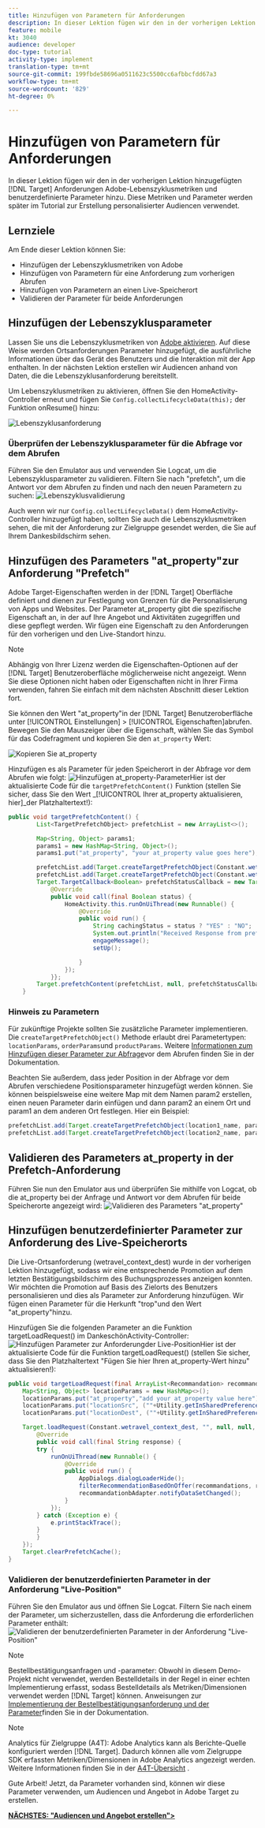 ```yaml
---
title: Hinzufügen von Parametern für Anforderungen
description: In dieser Lektion fügen wir den in der vorherigen Lektion hinzugefügten Zielgruppen Adobe-Lebenszyklusmetriken und benutzerdefinierte Parameter hinzu. Diese Metriken und Parameter werden später im Tutorial zur Erstellung personalisierter Audiencen verwendet.
feature: mobile
kt: 3040
audience: developer
doc-type: tutorial
activity-type: implement
translation-type: tm+mt
source-git-commit: 199fbde58696a0511623c5500cc6afbbcfdd67a3
workflow-type: tm+mt
source-wordcount: '829'
ht-degree: 0%

---
```



# Hinzufügen von Parametern für Anforderungen

In dieser Lektion fügen wir den in der vorherigen Lektion hinzugefügten [!DNL Target] Anforderungen Adobe-Lebenszyklusmetriken und benutzerdefinierte Parameter hinzu. Diese Metriken und Parameter werden später im Tutorial zur Erstellung personalisierter Audiencen verwendet.

## Lernziele

Am Ende dieser Lektion können Sie:

* Hinzufügen der Lebenszyklusmetriken von Adobe
* Hinzufügen von Parametern für eine Anforderung zum vorherigen Abrufen
* Hinzufügen von Parametern an einen Live-Speicherort
* Validieren der Parameter für beide Anforderungen

## Hinzufügen der Lebenszyklusparameter

Lassen Sie uns die Lebenszyklusmetriken von [Adobe aktivieren](https://docs.adobe.com/content/help/en/mobile-services/android/metrics.html). Auf diese Weise werden Ortsanforderungen Parameter hinzugefügt, die ausführliche Informationen über das Gerät des Benutzers und die Interaktion mit der App enthalten. In der nächsten Lektion erstellen wir Audiencen anhand von Daten, die die Lebenszyklusanforderung bereitstellt.

Um Lebenszyklusmetriken zu aktivieren, öffnen Sie den HomeActivity-Controller erneut und fügen Sie `Config.collectLifecycleData(this);` der Funktion onResume() hinzu:

![Lebenszyklusanforderung](assets/lifecycle_code.jpg)

### Überprüfen der Lebenszyklusparameter für die Abfrage vor dem Abrufen

Führen Sie den Emulator aus und verwenden Sie Logcat, um die Lebenszyklusparameter zu validieren. Filtern Sie nach &quot;prefetch&quot;, um die Antwort vor dem Abrufen zu finden und nach den neuen Parametern zu suchen:
![Lebenszyklusvalidierung](assets/lifecycle_validation.jpg)

Auch wenn wir nur `Config.collectLifecycleData()` dem HomeActivity-Controller hinzugefügt haben, sollten Sie auch die Lebenszyklusmetriken sehen, die mit der Anforderung zur Zielgruppe gesendet werden, die Sie auf Ihrem Dankesbildschirm sehen.

## Hinzufügen des Parameters &quot;at_property&quot;zur Anforderung &quot;Prefetch&quot;

Adobe Target-Eigenschaften werden in der [!DNL Target] Oberfläche definiert und dienen zur Festlegung von Grenzen für die Personalisierung von Apps und Websites. Der Parameter at_property gibt die spezifische Eigenschaft an, in der auf Ihre Angebot und Aktivitäten zugegriffen und diese gepflegt werden. Wir fügen eine Eigenschaft zu den Anforderungen für den vorherigen und den Live-Standort hinzu.

>[!NOTE]
>
>Abhängig von Ihrer Lizenz werden die Eigenschaften-Optionen auf der [!DNL Target] Benutzeroberfläche möglicherweise nicht angezeigt. Wenn Sie diese Optionen nicht haben oder Eigenschaften nicht in Ihrer Firma verwenden, fahren Sie einfach mit dem nächsten Abschnitt dieser Lektion fort.

Sie können den Wert &quot;at_property&quot;in der [!DNL Target] Benutzeroberfläche unter [!UICONTROL Einstellungen] > [!UICONTROL Eigenschaften]abrufen.  Bewegen Sie den Mauszeiger über die Eigenschaft, wählen Sie das Symbol für das Codefragment und kopieren Sie den `at_property` Wert:

![Kopieren Sie at_property](assets/at_property_interface.jpg)

Hinzufügen es als Parameter für jeden Speicherort in der Abfrage vor dem Abrufen wie folgt:
![Hinzufügen at_property-Parameter](assets/params_at_property.jpg)Hier ist der aktualisierte Code für die `targetPrefetchContent()` Funktion (stellen Sie sicher, dass Sie den Wert _[!UICONTROL Ihrer at_property aktualisieren, hier]_der Platzhaltertext!):

```java
public void targetPrefetchContent() {
        List<TargetPrefetchObject> prefetchList = new ArrayList<>();

        Map<String, Object> params1;
        params1 = new HashMap<String, Object>();
        params1.put("at_property", "your at_property value goes here");

        prefetchList.add(Target.createTargetPrefetchObject(Constant.wetravel_engage_home, params1));
        prefetchList.add(Target.createTargetPrefetchObject(Constant.wetravel_engage_search, params1));
        Target.TargetCallback<Boolean> prefetchStatusCallback = new Target.TargetCallback<Boolean>() {
            @Override
            public void call(final Boolean status) {
                HomeActivity.this.runOnUiThread(new Runnable() {
                    @Override
                    public void run() {
                        String cachingStatus = status ? "YES" : "NO";
                        System.out.println("Received Response from prefetch : " + cachingStatus);
                        engageMessage();
                        setUp();

                    }
                });
            }};
        Target.prefetchContent(prefetchList, null, prefetchStatusCallback);
    }
```

### Hinweis zu Parametern

Für zukünftige Projekte sollten Sie zusätzliche Parameter implementieren. Die `createTargetPrefetchObject()` Methode erlaubt drei Parametertypen: `locationParams`, `orderParams`und `productParams`. Weitere [Informationen zum Hinzufügen dieser Parameter zur Abfrage](https://docs.adobe.com/content/help/en/mobile-services/android/target-android/c-mob-target-prefetch-android.html)vor dem Abrufen finden Sie in der Dokumentation.

Beachten Sie außerdem, dass jeder Position in der Abfrage vor dem Abrufen verschiedene Positionsparameter hinzugefügt werden können. Sie können beispielsweise eine weitere Map mit dem Namen param2 erstellen, einen neuen Parameter darin einfügen und dann param2 an einem Ort und param1 an dem anderen Ort festlegen. Hier ein Beispiel:

```java
prefetchList.add(Target.createTargetPrefetchObject(location1_name, params1);
prefetchList.add(Target.createTargetPrefetchObject(location2_name, params2);
```

## Validieren des Parameters at_property in der Prefetch-Anforderung

Führen Sie nun den Emulator aus und überprüfen Sie mithilfe von Logcat, ob die at_property bei der Anfrage und Antwort vor dem Abrufen für beide Speicherorte angezeigt wird:
![Validieren des Parameters &quot;at_property&quot;](assets/parameters_at_property_validation.jpg)

## Hinzufügen benutzerdefinierter Parameter zur Anforderung des Live-Speicherorts

Die Live-Ortsanforderung (wetravel_context_dest) wurde in der vorherigen Lektion hinzugefügt, sodass wir eine entsprechende Promotion auf dem letzten Bestätigungsbildschirm des Buchungsprozesses anzeigen konnten. Wir möchten die Promotion auf Basis des Zielorts des Benutzers personalisieren und dies als Parameter zur Anforderung hinzufügen. Wir fügen einen Parameter für die Herkunft &quot;trop&quot;und den Wert &quot;at_property&quot;hinzu.

Hinzufügen Sie die folgenden Parameter an die Funktion targetLoadRequest() im DankeschönActivity-Controller:
![Hinzufügen Parameter zur Anforderung](assets/parameters_live_location.jpg)der Live-PositionHier ist der aktualisierte Code für die Funktion targetLoadRequest() (stellen Sie sicher, dass Sie den Platzhaltertext &quot;Fügen Sie hier Ihren at_property-Wert hinzu&quot; aktualisieren!):

```java
public void targetLoadRequest(final ArrayList<Recommandation> recommandations) {
    Map<String, Object> locationParams = new HashMap<>();
    locationParams.put("at_property","add your at_property value here");
    locationParams.put("locationSrc", (""+Utility.getInSharedPreference(ThankYouActivity.this,Constant.departure,"")));
    locationParams.put("locationDest", (""+Utility.getInSharedPreference(ThankYouActivity.this,Constant.destination,"")));

    Target.loadRequest(Constant.wetravel_context_dest, "", null, null, locationParams, new Target.TargetCallback<String>() {
        @Override
        public void call(final String response) {
        try {
            runOnUiThread(new Runnable() {
                @Override
                public void run() {
                    AppDialogs.dialogLoaderHide();
                    filterRecommendationBasedOnOffer(recommandations, response);
                    recommandationbAdapter.notifyDataSetChanged();
                }
            });
        } catch (Exception e) {
            e.printStackTrace();
        }
        }
    });
    Target.clearPrefetchCache();
}
```

### Validieren der benutzerdefinierten Parameter in der Anforderung &quot;Live-Position&quot;

Führen Sie den Emulator aus und öffnen Sie Logcat. Filtern Sie nach einem der Parameter, um sicherzustellen, dass die Anforderung die erforderlichen Parameter enthält:
![Validieren der benutzerdefinierten Parameter in der Anforderung &quot;Live-Position&quot;](assets/parameters_live_location_validation.jpg)

>[!NOTE]
>
>Bestellbestätigungsanfragen und -parameter: Obwohl in diesem Demo-Projekt nicht verwendet, werden Bestelldetails in der Regel in einer echten Implementierung erfasst, sodass Bestelldetails als Metriken/Dimensionen verwendet werden [!DNL Target] können. Anweisungen zur [Implementierung der Bestellbestätigungsanforderung und der Parameter](https://docs.adobe.com/content/help/en/mobile-services/android/target-android/c-target-methods.html)finden Sie in der Dokumentation.

>[!NOTE]
>
>Analytics für Zielgruppe (A4T): Adobe Analytics kann als Berichte-Quelle konfiguriert werden [!DNL Target]. Dadurch können alle vom Zielgruppe SDK erfassten Metriken/Dimensionen in Adobe Analytics angezeigt werden. Weitere Informationen finden Sie in der [A4T-Übersicht](https://docs.adobe.com/content/help/en/target/using/integrate/a4t/a4t.html) .

Gute Arbeit! Jetzt, da Parameter vorhanden sind, können wir diese Parameter verwenden, um Audiencen und Angebot in Adobe Target zu erstellen.

**[NÄCHSTES: &quot;Audiencen und Angebot erstellen&quot;>](create-audiences-and-offers.md)**
